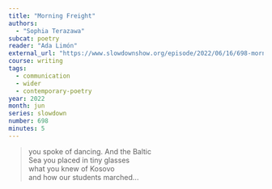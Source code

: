 ```yaml
---
title: "Morning Freight"
authors:
  - "Sophia Terazawa"
subcat: poetry
reader: "Ada Limón"
external_url: "https://www.slowdownshow.org/episode/2022/06/16/698-morning-freight"
course: writing
tags:
  - communication
  - wider
  - contemporary-poetry
year: 2022
month: jun
series: slowdown
number: 698
minutes: 5
---
```


> you spoke of dancing. And the Baltic  
Sea you placed in tiny glasses  
what you knew of Kosovo  
and how our students marched...
